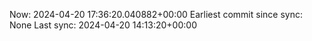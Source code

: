 Now: 2024-04-20 17:36:20.040882+00:00 Earliest commit since sync: None Last sync: 2024-04-20 14:13:20+00:00
